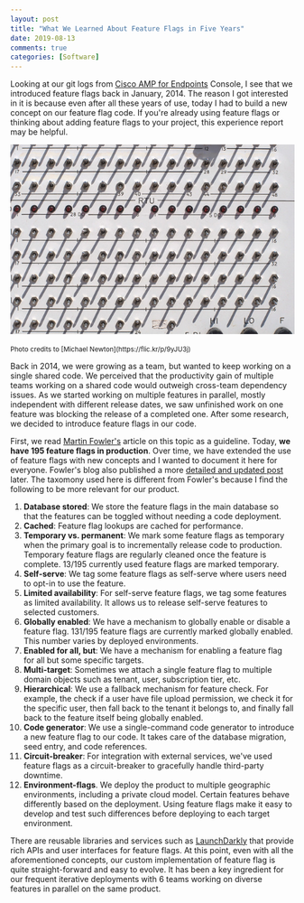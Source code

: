 ```yaml
---
layout: post
title: "What We Learned About Feature Flags in Five Years"
date: 2019-08-13
comments: true
categories: [Software]
---
```

Looking at our git logs from [Cisco AMP for Endpoints](https://www.cisco.com/c/en/us/products/security/amp-for-endpoints/index.html) Console, I see that we introduced feature flags back in January, 2014. The reason I got interested in it is because even after all these years of use, today I had to build a new concept on our feature flag code. If you're already using feature flags or thinking about adding feature flags to your project, this experience report may be helpful.

![switchboard](/images/switchboard.jpg)

<small>
Photo credits to [Michael Newton](https://flic.kr/p/9yJU3j)
</small>


Back in 2014, we were growing as a team, but wanted to keep working on a single shared code. We perceived  that the productivity gain of multiple teams working on a shared code would outweigh cross-team dependency issues. As we started working on multiple features in parallel, mostly independent with different release dates, we saw unfinished work on one feature was blocking the release of a completed one. After some research, we decided to introduce feature flags in our code.

First, we read [Martin Fowler's](https://martinfowler.com/bliki/FeatureToggle.html) article on this topic as a guideline. Today, **we have 195 feature flags in production**. Over time, we have extended the use of feature flags with new concepts and I wanted to document it here for everyone. Fowler's blog also published a more [detailed and updated post](https://martinfowler.com/articles/feature-toggles.html) later. The taxomony used here is different from Fowler's because I find the following to be more relevant for our product.

1. **Database stored**: We store the feature flags in the main database so that the features can be toggled without needing a code deployment.
2. **Cached**: Feature flag lookups are cached for performance.
2. **Temporary vs. permanent**: We mark some feature flags as temporary when the primary goal is to incrementally release code to production. Temporary feature flags are regularly cleaned once the feature is complete. 13/195 currently used feature flags are marked temporary.
3. **Self-serve**: We tag some feature flags as self-serve where users need to opt-in to use the feature.
4. **Limited availability**: For self-serve feature flags, we tag some features as limited availability. It allows us to release self-serve features to selected customers.
4. **Globally enabled**: We have a mechanism to globally enable or disable a feature flag. 131/195 feature flags are currently marked globally enabled. This number varies by deployed environments.
5. **Enabled for all, but**: We have a mechanism for enabling a feature flag for all but some specific targets.
5. **Multi-target**: Sometimes we attach a single feature flag to multiple domain objects such as tenant, user, subscription tier, etc.
6. **Hierarchical**: We use a fallback mechanism for feature check. For example, the check if a user have file upload permission, we check it for the specific user, then fall back to the tenant it belongs to, and finally fall back to the feature itself being globally enabled.
7. **Code generator**: We use a single-command code generator to introduce a new feature flag to our code. It takes care of the database migration, seed entry, and code references.
8. **Circuit-breaker**: For integration with external services, we've used feature flags as a circuit-breaker to gracefully handle third-party downtime.
9. **Environment-flags**. We deploy the product to multiple geographic environments, including a private cloud model. Certain features behave differently based on the deployment. Using feature flags make it easy to develop and test such differences before deploying to each target environment.

There are reusable libraries and services such as [LaunchDarkly](https://launchdarestkly.com) that provide rich APIs and user interfaces for feature flags. At this point, even with all the aforementioned concepts, our custom implementation of feature flag is quite straight-forward and easy to evolve. It has been a key ingredient for our frequent iterative deployments with 6 teams working on diverse features in parallel on the same product.